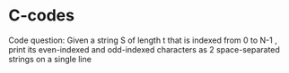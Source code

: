 # C-codes
Code question:
Given a string S of length t that is indexed from 0 to N-1 , print its even-indexed and odd-indexed characters as 2 space-separated strings on a single line 
